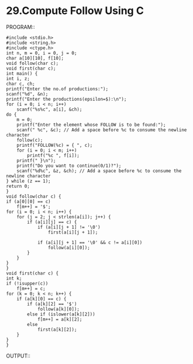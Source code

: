 # 29.Compute Follow Using C

PROGRAM::

    #include <stdio.h>
    #include <string.h>
    #include <ctype.h>
    int n, m = 0, i = 0, j = 0;
    char a[10][10], f[10];
    void follow(char c);    
    void first(char c);
    int main() {
    int i, z;
    char c, ch;
    printf("Enter the no.of productions:");
    scanf("%d", &n);
    printf("Enter the productions(epsilon=$):\n");
    for (i = 0; i < n; i++)
        scanf("%s%c", a[i], &ch);
    do {
        m = 0;
        printf("Enter the element whose FOLLOW is to be found:");
        scanf(" %c", &c); // Add a space before %c to consume the newline character
        follow(c);
        printf("FOLLOW(%c) = { ", c);
        for (i = 0; i < m; i++)
            printf("%c ", f[i]);
        printf(" }\n");
        printf("Do you want to continue(0/1)?");
        scanf("%d%c", &z, &ch); // Add a space before %c to consume the newline character
    } while (z == 1);
    return 0;
    }    
    void follow(char c) {
    if (a[0][0] == c)
        f[m++] = '$';
    for (i = 0; i < n; i++) {
        for (j = 2; j < strlen(a[i]); j++) {
            if (a[i][j] == c) {
                if (a[i][j + 1] != '\0')
                    first(a[i][j + 1]);

                if (a[i][j + 1] == '\0' && c != a[i][0])
                    follow(a[i][0]);
            }
        }
    }
    }
    void first(char c) {
    int k;
    if (!isupper(c))
        f[m++] = c;
    for (k = 0; k < n; k++) {
        if (a[k][0] == c) {
            if (a[k][2] == '$')
                follow(a[k][0]);
            else if (islower(a[k][2]))
                f[m++] = a[k][2];
            else
                first(a[k][2]);
        }
    }
    }


OUTPUT::
